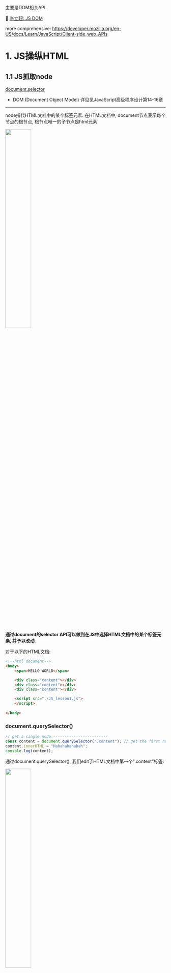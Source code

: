 主要是DOM相关API

:pencil: [李立超: JS DOM](./lilichao/lilichao.md)



more comprehensive: https://developer.mozilla.org/en-US/docs/Learn/JavaScript/Client-side_web_APIs



# 1. JS操纵HTML

## 1.1 JS抓取node

[document.selector](./selector.js)

+ DOM (Document Object Model) 详见见JavaScript高级程序设计第14-16章

---

node指代HTML文档中的某个标签元素. 在HTML文档中, document节点表示每个节点的根节点, 根节点唯一的子节点是html元素


<img src="../Src/DOM.jpg" width = 40%>


**通过document的selector API可以做到在JS中选择HTML文档中的某个标签元素, 并予以改动.**


对于以下的HTML文档:
```html
<!--html document-->
<body>  
    <span>HELLO WORLD</span>

    <div class="content"></div>
    <div class="content"></div>
    <div class="content"></div>

    <script src="./JS_lesson1.js">
    </script>
    
</body>

```
### document.querySelector()

```js
// get a single node ------------------------
const content = document.querySelector(".content"); // get the first node that meets specification
content.innerHTML = "Hahahahahahah";
console.log(content);
```
通过document.querySelector(), 我们edit了HTML文档中第一个".content"标签:

<img src="../Src/JS_Document_selector.png" width=40%>



### document.querySelectorAll()
+ querySelectorAll(): 选中所有满足条件的node, 并返回对应的NodeList

```js
// get multiple nodes -----------------------
const contents = document.querySelectorAll(".content"); // get all nodes satisfying condition, and put them into an array 'contents'
console.log(contents);

contents.forEach((node, index) => {     // edit nodes
	node.innerHTML = `content ${index}`;
})
```
通过document.querySelectorAll(), 我们edit了HTML文档中所有".content"标签:

<img src="../Src/JS_Document_selector2.png" width=40%>

console打印结果:

<img src="../Src/JS_Document_selector3.png" width=40%>

## 1.2 JS创建HTML元素
分两步:
+ step1: 创建新节点 OR 选中已有节点
    ```js
    // 创建节点:
    const nodeToBeAdded = document.createElement('tag');
    nodeToBeAdded.innerHTML = ...;  //text, 或者嵌套标签都可
    ```
+ step2: 将节点attach在另一个节点上
    ```js
    // 添加节点:
    node.appendChild(nodeToBeAdded);
    ```



### e.g.1: 

```js
// 接上面content = document.querySelectorAll()

// create element ------------
const span = document.createElement('span')
span.innerHTML = "click me"

// *** append span onto a node ***
contents[contents.length - 1].appendChild(span) //appendChild, append result in the same effect here

```

<img src="../Src/JS_createNode.png" width=40%>


### e.g.2: 在body下创建新元素
```js
// create element---
const span = document.createElement('span')
span.innerHTML = "click me"
// append span onto a node---
const domBody = document.querySelector("body") // note there is no '.' in front of body 
domBody.appendChild(span)

```

<img src="../Src/JS_attachNodeUnderBody.png" width=40%>

### e.g.3: 
```js
// create element---
const div = document.createElement('div')
div.innerHTML = "<h1>click me</h1>"
// append span onto a node---
const domBody = document.querySelector("body") // note there is no '.' in front of body 
domBody.appendChild(div) 
```

<img src="../Src/JS_attachNodeUnderBody2.png" width=40%>

> div可以加载h1, span不能加载h1

# 2. JS操纵CSS

## 2.1 利用JS联动CSS

+ 事件流见<<JavaScript高级程序设计>> 第17章

+ JS中node的classList (P449): 
    HTML5给所有元素增加了classList属性来更便利地操作元素的className: 
  + add(value): 向类名列表中添加指定的字符串值value. 若该值已存在, 则什么也不做.
  + contains(value): 返回boolean, 表示给定的value是否存在.
  + remove(value): 从类名列表中删除指定的字符串值value.
  + toggle(value): 如果类名列表中已经存在指定的value, 则删除; 如果不存在, 则添加.

+ addEventListener() (P495):
  + 接收三个argument: 事件名, 事件处理函数, 一个boolean值
---

e.g. click 触发event: style切换
JS部分:

```js
// create element------------------------------------
const div = document.createElement('div')
div.innerHTML = "<h1>click me</h1>"
// append div onto a specific node---
const domBody = document.querySelector("body") 
domBody.appendChild(div) 

// append over CSS: add a style to span we just added using JS ---------------------------
div.classList.toggle('active')  // toogle: switch

div.setAttribute('style', 'cursor:pointer') // 当鼠标移到div上时, 会变成一个小手手

// *** add EventListener to div: (event name, event handling function) ***
div.addEventListener('click', ()=>{  
    div.classList.toggle('active')  // switch div's className
})
```

CSS部分:

```css
.active{
    background-color: #000;
    color: #fff;
}
```

Results: 点击click me 会toggle 'div'元素的类名(className), 从而达到切换CSS style的目的

<img src="../Src/JS_attachNodeUnderBody2.png" width=40%>
<img src="../Src/JS_clickEvent.png" width=40%>











# Event



## :gem: e.g. event with <input>​

Certainly! The `<input>` element in HTML interacts with users and the web application through various events. Here are some commonly used event-related properties for `<input>` elements:



Keyboard Events

---

- **`onkeydown`**: Fires when a key is pressed down over an `<input>` element.
- **`onkeyup`**: Occurs when a key is released over an `<input>` element.
- **`onkeypress`**: Triggered when a key that produces a character value is pressed down; deprecated in many modern browsers and replaced with `keydown`.



Mouse Events

---

- **`onclick`**: Fired when the `<input>` element is clicked.
- **`ondblclick`**: Occurs when the `<input>` element is double-clicked.
- **`onmousedown`**: Triggered when the mouse button is pressed down over the `<input>` element.
- **`onmouseup`**: Fires when a mouse button is released over the `<input>` element.
- **`onmousemove`**: Occurs when the mouse pointer moves while it is over the `<input>` element.
- **`onmouseover`**: Fired when the mouse pointer is moved onto the `<input>` element.
- **`onmouseout`**: Triggered when the mouse pointer moves out of the `<input>` element.



Form Events

---

- **`onchange`**: Occurs when the value of the `<input>` element is changed and then loses focus. This event is especially useful for input validation.
- **`oninput`**: Fires immediately when the value of the `<input>` element changes, making it ideal for real-time feedback on user input.
- **`onfocus`**: Triggered when the `<input>` element gains focus.
- **`onblur`**: Occurs when the `<input>` element loses focus.
- **`onsubmit`**: This event is associated with the form that the `<input>` is part of; it fires when the form is submitted, but it's not specific to the `<input>` element itself.



Clipboard Events

---

- **`oncopy`**: Fired when the user initiates a copy action on the `<input>`'s value.
- **`oncut`**: Occurs when the user cuts content from the `<input>`.
- **`onpaste`**: Triggered when the user pastes content into the `<input>`.



Drag Events

---

Although less commonly used with `<input>` elements, drag events can be applicable, especially for input types that handle files.

- **`ondrag`**: Occurs when an element or text selection is being dragged over the `<input>`.
- **`ondrop`**: Fired when a dragged item is dropped on the `<input>`.



Touch Events

---

Useful for touch devices:

- **`ontouchstart`**: Occurs when a touch is initiated on the `<input>`.
- **`ontouchmove`**: Fires when a touch point is moved across the screen.
- **`ontouchend`**: Triggered when a touch point is removed from the touch surface.

These events can be handled using JavaScript to create interactive and responsive web applications. Remember, the specific use and support for these events can vary depending on the browser and the `<input>` type (e.g., text, checkbox, radio).

